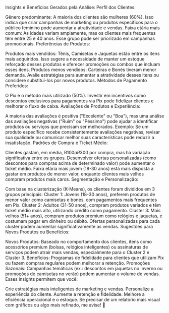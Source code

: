 Insights e Benefícios Gerados pela Análise:
Perfil dos Clientes:

Gênero predominante: A maioria dos clientes são mulheres (60%). Isso indica que criar campanhas de marketing ou produtos específicos para o público feminino pode aumentar a atratividade e vendas.
Faixa etária mais comum: As idades variam amplamente, mas os clientes mais frequentes têm entre 25 e 40 anos. Esse grupo pode ser priorizado em campanhas promocionais.
Preferências de Produtos:

Produtos mais vendidos: Tênis, Camisetas e Jaquetas estão entre os itens mais adquiridos. Isso sugere a necessidade de manter um estoque reforçado desses produtos e oferecer promoções ou combos que incluam esses itens.
Produtos menos vendidos: Carteiras e Bonés tiveram menor demanda. Avalie estratégias para aumentar a atratividade desses itens ou considere substituí-los por novos produtos.
Métodos de Pagamento Preferidos:

O Pix é o método mais utilizado (50%). Investir em incentivos como descontos exclusivos para pagamentos via Pix pode fidelizar clientes e melhorar o fluxo de caixa.
Avaliações de Produtos e Experiência:

A maioria das avaliações é positiva ("Excelente" ou "Boa"), mas uma análise das avaliações negativas ("Ruim" ou "Péssimo") pode ajudar a identificar produtos ou serviços que precisam ser melhorados.
Exemplo: Se um produto específico recebe consistentemente avaliações negativas, revisar sua qualidade ou comunicar melhor suas características pode reduzir a insatisfação.
Padrões de Compra e Ticket Médio:

Clientes gastam, em média, R$100 a R$300 por compra, mas há variação significativa entre os grupos. Desenvolver ofertas personalizadas (como descontos para compras acima de determinado valor) pode aumentar o ticket médio.
Faixa etária mais jovem (18-30 anos) está mais disposta a gastar em produtos de menor valor, enquanto clientes mais velhos compram produtos mais caros.
Segmentação e Personalização:

Com base na clusterização (K-Means), os clientes foram divididos em 3 grupos principais:
Cluster 1: Jovens (18-30 anos), preferem produtos de menor valor como camisetas e bonés, com pagamentos mais frequentes em Pix.
Cluster 2: Adultos (31-50 anos), compram produtos variados e têm ticket médio mais alto, utilizando crédito como pagamento.
Cluster 3: Mais velhos (51+ anos), compram produtos premium como relógios e jaquetas, e costumam pagar em dinheiro ou débito.
Ofertas personalizadas para cada cluster podem aumentar significativamente as vendas.
Sugestões para Novos Produtos ou Benefícios:

Novos Produtos: Baseado no comportamento dos clientes, itens como acessórios premium (bolsas, relógios inteligentes) ou assinaturas de serviços podem atrair mais vendas, especialmente para o Cluster 2 e Cluster 3.
Benefícios: Programas de fidelidade para clientes que utilizam Pix ou fazem compras regulares podem melhorar a retenção.
Promoções Sazonais: Campanhas temáticas (ex.: descontos em jaquetas no inverno ou promoções de camisetas no verão) podem aumentar o volume de vendas.
Esses insights permitem que você:

Crie estratégias mais inteligentes de marketing e vendas.
Personalize a experiência do cliente.
Aumente a retenção e fidelidade.
Melhore a eficiência operacional e o estoque.
Se precisar de um relatório mais visual com gráficos ou algo mais refinado, me avise! 🚀

